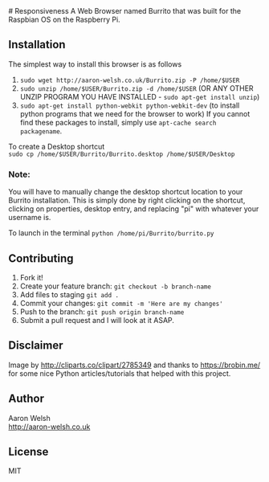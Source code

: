 <snippet>
  <content>
# Responsiveness
A Web Browser named Burrito that was built for the Raspbian OS on the Raspberry Pi.

## Installation
The simplest way to install this browser is as follows  
1. `sudo wget http://aaron-welsh.co.uk/Burrito.zip -P /home/$USER`  
2. `sudo unzip /home/$USER/Burrito.zip -d /home/$USER` (OR ANY OTHER UNZIP PROGRAM YOU HAVE INSTALLED - `sudo apt-get install unzip`)  
3. `sudo apt-get install python-webkit python-webkit-dev` (to install python programs that we need for the browser to work)
If you cannot find these packages to install, simply use `apt-cache search packagename`.  

To create a Desktop shortcut  
`sudo cp /home/$USER/Burrito/Burrito.desktop /home/$USER/Desktop  `
### Note:  
You will have to manually change the desktop shortcut location to your Burrito installation. This is simply done by right clicking on the shortcut, clicking on properties, desktop entry, and replacing "pi" with whatever your username is.  

To launch in the terminal
`python /home/pi/Burrito/burrito.py`

## Contributing
1. Fork it!
2. Create your feature branch: `git checkout -b branch-name`
3. Add files to staging `git add .`
4. Commit your changes: `git commit -m 'Here are my changes'`
5. Push to the branch: `git push origin branch-name`
6. Submit a pull request and I will look at it ASAP.

## Disclaimer
Image by http://cliparts.co/clipart/2785349 and thanks to https://brobin.me/ for some nice Python articles/tutorials that helped with this project.

## Author
Aaron Welsh  
http://aaron-welsh.co.uk

## License
MIT
</content>
</snippet>
